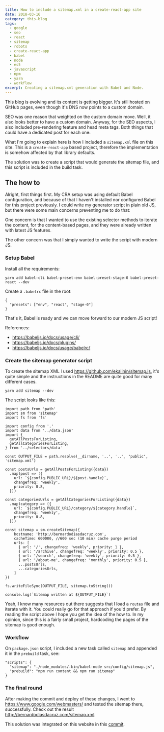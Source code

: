 ```yaml
---
title: How to include a sitemap.xml in a create-react-app site
date: 2018-03-16
category: this-blog
tags:
  - google
  - seo
  - react
  - sitemap
  - robots
  - create-react-app
  - babel
  - node
  - es5
  - javascript
  - npm
  - yarn
  - workflow
excerpt: Creating a sitemap.xml generation with Babel and Node.
---
```


This blog is evolving and its content is getting bigger. It's still hosted on GitHub pages, even though it's DNS now points to a custom domain.

SEO was one reason that weighted on the custom domain move. Well, it also looks better to have a custom domain. Anyway, for the SEO aspects, I also included pre-rendering feature and head meta tags. Both things that could have a dedicated post for each one.

What I'm going to explain here is how I included a `sitemap.xml` file on this site. This is a `create-react-app` based project, therefore the implementation is somehow affected by that library defaults.

The solution was to create a script that would generate the sitemap file, and this script is included in the build task.

## The how to

Alright, first things first. My CRA setup was using default Babel configuration, and because of that I haven't installed nor configured Babel for this project previously. I could write my generator script in plain old JS, but there were some main concerns preventing me to do that:

One concern is that I wanted to use the existing selector methods to iterate the content, for the content-based pages, and they were already written with latest JS features.

The other concern was that I simply wanted to write the script with modern JS.

### Setup Babel

Install all the requirements:

```
yarn add babel-cli babel-preset-env babel-preset-stage-0 babel-preset-react --dev
```

Create a `.babelrc` file in the root:

```
{
  "presets": ["env", "react", "stage-0"]
}
```

That's it, Babel is ready and we can move forward to our modern JS script!

References:

- https://babeljs.io/docs/usage/cli/
- https://babeljs.io/docs/plugins/
- https://babeljs.io/docs/usage/babelrc/

### Create the sitemap generator script

To create the sitemap XML I used https://github.com/ekalinin/sitemap.js, it's quite simple and the instructions in the README are quite good for many different cases.

```
yarn add sitemap --dev
```

The script looks like this:

```
import path from 'path'
import sm from 'sitemap'
import fs from 'fs'

import config from '.'
import data from '../data.json'
import {
  getAllPostsForListing,
  getAllCategoriesForListing,
} from '../selectors/data'

const OUTPUT_FILE = path.resolve(__dirname, '..', '..', 'public', 'sitemap.xml')

const postsUrls = getAllPostsForListing({data})
  .map(post => ({
    url: `${config.PUBLIC_URL}/${post.handle}`,
    changefreq: 'weekly',
    priority: 0.8,
  }))

const categoriesUrls = getAllCategoriesForListing({data})
  .map(category => ({
    url: `${config.PUBLIC_URL}/category/${category.handle}`,
    changefreq: 'weekly',
    priority: 0.8,
  }))

const sitemap = sm.createSitemap({
    hostname: 'http://bernardodiasdacruz.com',
    cacheTime: 600000, //600 sec (10 min) cache purge period
    urls: [
      { url: '/', changefreq: 'weekly', priority: 1 },
      { url: '/archive', changefreq: 'weekly', priority: 0.5 },
      { url: '/search', changefreq: 'weekly', priority: 0.5 },
      { url: '/about-me', changefreq: 'monthly', priority: 0.5 },
      ...postsUrls,
      ...categoriesUrls,
    ]
})

fs.writeFileSync(OUTPUT_FILE, sitemap.toString())

console.log(`Sitemap written at ${OUTPUT_FILE}`)
```

Yeah, I know many resources out there suggests that I load a `routes` file and iterate with it. You could really go for that approach if you'd prefer. By reading the script above I hope you get the idea of the how to. In my opinion, since this is a fairly small project, hardcoding the pages of the sitemap is good enough.

### Workflow

On `package.json` script, I included a new task called `sitemap` and appended it in the `prebuild` task, see:

```
"scripts": {
  "sitemap": "./node_modules/.bin/babel-node src/config/sitemap.js",
  "prebuild": "npm run content && npm run sitemap"
}
```

### The final round

After making the commit and deploy of these changes, I went to https://www.google.com/webmasters/ and tested the sitemap there, successfully. Check out the result http://bernardodiasdacruz.com/sitemap.xml.

This solution was integrated on this website in this [commit](https://github.com/bernardodiasc/bernardodiasc.github.io/commit/0d7f2f457db38512d8392621d1e31935afcf4039).
